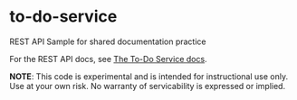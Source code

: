 # to-do-service

REST API Sample for shared documentation practice

For the REST API docs, see [The To-Do Service docs](https://uwc2-apidoc.github.io/to-do-service-au24/).

**NOTE**: This code is experimental and is intended for instructional use only.
Use at your own risk. No warranty of servicability is expressed or implied.
